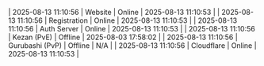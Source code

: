 | 2025-08-13 11:10:56 | Website | Online | 2025-08-13 11:10:53 |
| 2025-08-13 11:10:56 | Registration | Online | 2025-08-13 11:10:53 |
| 2025-08-13 11:10:56 | Auth Server | Online | 2025-08-13 11:10:53 |
| 2025-08-13 11:10:56 | Kezan (PvE) | Offline | 2025-08-03 17:58:02 |
| 2025-08-13 11:10:56 | Gurubashi (PvP) | Offline | N/A |
| 2025-08-13 11:10:56 | Cloudflare | Online | 2025-08-13 11:10:53 |
